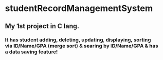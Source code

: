 # studentRecordManagementSystem
## My 1st project in C lang.
### It has student adding, deleting, updating, displaying, sorting via ID/Name/GPA (merge sort) & searing by ID/Name/GPA & has a data saving feature!
